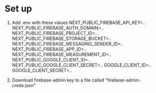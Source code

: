 # Set up

1. Add .env with these values
NEXT_PUBLIC_FIREBASE_API_KEY=..
NEXT_PUBLIC_FIREBASE_AUTH_DOMAIN=..
NEXT_PUBLIC_FIREBASE_PROJECT_ID=..
NEXT_PUBLIC_FIREBASE_STORAGE_BUCKET=..
NEXT_PUBLIC_FIREBASE_MESSAGING_SENDER_ID=..
NEXT_PUBLIC_FIREBASE_APP_ID=..
NEXT_PUBLIC_FIREBASE_MEASUREMENT_ID=..
NEXT_PUBLIC_GOOGLE_CLIENT_ID=..
NEXT_PUBLIC_GOOGLE_CLIENT_SECRET=..
GOOGLE_CLIENT_ID=..
GOOGLE_CLIENT_SECRET=..

2. Download firebase-admin key to a file called "firebase-admin-creds.json"